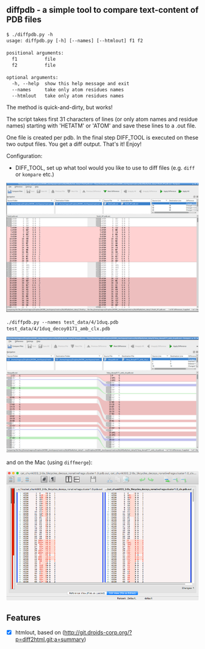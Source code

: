 diffpdb - a simple tool to compare text-content of PDB files
-------------------------------------------------------------------------------

    $ ./diffpdb.py -h
    usage: diffpdb.py [-h] [--names] [--htmlout] f1 f2
    
    positional arguments:
      f1          file
      f2          file
    
    optional arguments:
      -h, --help  show this help message and exit
      --names     take only atom residues names
      --htmlout   take only atom residues names

The method is quick-and-dirty, but works!

The script takes first 31 characters of lines (or only atom names and residue names)
starting with 'HETATM' or 'ATOM' and save these lines to a <filename>.out file.

One file is created per pdb. In the final step DIFF_TOOL is executed
 on these two output files. You get a diff output. That's it! Enjoy!

Configuration:

 * DIFF_TOOL, set up what tool would you like to use to diff files (e.g. `diff` or `kompare` etc.)

![screenshot](doc/screenshot.png)

`./diffpdb.py --names test_data/4/1duq.pdb test_data/4/1duq_decoy0171_amb_clx.pdb`

![screenshot](doc/screenshot2.png)

and on the Mac (using `diffmerge`):

![screenshot](doc/diffpdb_osx_diffmerge.png)

## Features

- [X] htmlout, based on (http://git.droids-corp.org/?p=diff2html.git;a=summary)
